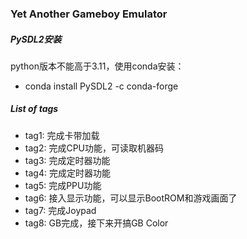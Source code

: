 ### Yet Another Gameboy Emulator

##### PySDL2安装
python版本不能高于3.11，使用conda安装：
- conda install PySDL2 -c conda-forge

##### List of tags
+ tag1: 完成卡带加载
+ tag2: 完成CPU功能，可读取机器码
+ tag3: 完成定时器功能 
+ tag4: 完成定时器功能 
+ tag5: 完成PPU功能 
+ tag6: 接入显示功能，可以显示BootROM和游戏画面了
+ tag7: 完成Joypad
+ tag8: GB完成，接下来开搞GB Color
